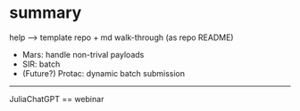 # summary

help --> template repo + md walk-through (as repo README)

- Mars: handle non-trival payloads
- SIR: batch
- (Future?) Protac: dynamic batch submission

---

JuliaChatGPT == webinar
